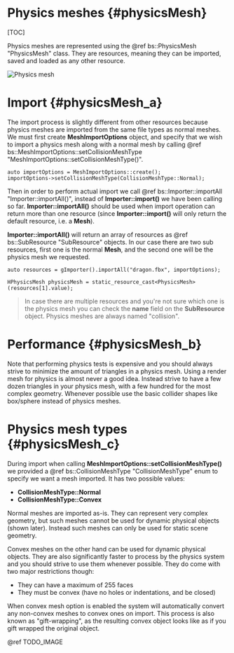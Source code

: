 Physics meshes						{#physicsMesh}
===============
[TOC]

Physics meshes are represented using the @ref bs::PhysicsMesh "PhysicsMesh" class. They are resources, meaning they can be imported, saved and loaded as any other resource.

![Physics mesh](MeshCollider.png)  

# Import {#physicsMesh_a}
The import process is slightly different from other resources because physics meshes are imported from the same file types as normal meshes. We must first create **MeshImportOptions** object, and specify that we wish to import a physics mesh along with a normal mesh by calling @ref bs::MeshImportOptions::setCollisionMeshType "MeshImportOptions::setCollisionMeshType()".

~~~~~~~~~~~~~{.cpp}
auto importOptions = MeshImportOptions::create();
importOptions->setCollisionMeshType(CollisionMeshType::Normal);
~~~~~~~~~~~~~

Then in order to perform actual import we call @ref bs::Importer::importAll "Importer::importAll()", instead of **Importer::import<T>()** we have been calling so far. **Importer::importAll()** should be used when import operation can return more than one resource (since **Importer::import<T>()** will only return the default resource, i.e. a **Mesh**).

**Importer::importAll()** will return an array of resources as @ref bs::SubResource "SubResource" objects. In our case there are two sub resources, first one is the normal **Mesh**, and the second one will be the physics mesh we requested.

~~~~~~~~~~~~~{.cpp}
auto resources = gImporter().importAll("dragon.fbx", importOptions);

HPhysicsMesh physicsMesh = static_resource_cast<PhysicsMesh>(resources[1].value);
~~~~~~~~~~~~~

> In case there are multiple resources and you're not sure which one is the physics mesh you can check the **name** field on the **SubResource** object. Physics meshes are always named "collision".

# Performance {#physicsMesh_b}
Note that performing physics tests is expensive and you should always strive to minimize the amount of triangles in a physics mesh. Using a render mesh for physics is almost never a good idea. Instead strive to have a few dozen triangles in your physics mesh, with a few hundred for the most complex geometry. Whenever possible use the basic collider shapes like box/sphere instead of physics meshes.

# Physics mesh types {#physicsMesh_c}
During import when calling **MeshImportOptions::setCollisionMeshType()** we provided a @ref bs::CollisionMeshType "CollisionMeshType" enum to specify we want a mesh imported. It has two possible values:
 - **CollisionMeshType::Normal**
 - **CollisionMeshType::Convex**
 
Normal meshes are imported as-is. They can represent very complex geometry, but such meshes cannot be used for dynamic physical objects (shown later). Instead such meshes can only be used for static scene geometry.

Convex meshes on the other hand can be used for dynamic physical objects. They are also significantly faster to process by the physics system and you should strive to use them whenever possible. They do come with two major restrictions though:
 - They can have a maximum of 255 faces
 - They must be convex (have no holes or indentations, and be closed)

When convex mesh option is enabled the system will automatically convert any non-convex meshes to convex ones on import. This process is also known as "gift-wrapping", as the resulting convex object looks like as if you gift wrapped the original object.

@ref TODO_IMAGE 
 